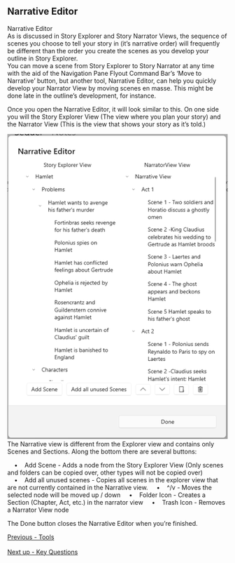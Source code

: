 ## Narrative Editor ##
Narrative Editor <br/>
As is discussed in Story Explorer and Story Narrator Views, the sequence of scenes you choose to tell your story in (it’s narrative order) will frequently be different than the order you create the scenes as you develop your outline in Story Explorer. <br/>
You can move a scene from Story Explorer to Story Narrator at any time with the aid of the Navigation Pane Flyout Command Bar’s ‘Move to Narrative’ button, but another tool, Narrative Editor, can help you quickly develop your Narrator View by moving scenes en masse. This might be done late in the outline’s development, for instance. <br/>

Once you open the Narrative Editor, it will look similar to this. On one side you will the Story Explorer View (The view where you plan your story) and the Narrator View (This is the view that shows your story as it’s told.)  <br/>

![](NarrativeEditors.png)
The Narrative view is different from the Explorer view and contains only Scenes and Sections. Along the bottom there are several buttons: <br/>

&nbsp;&nbsp;&nbsp;&nbsp;•&nbsp;&nbsp;&nbsp;&nbsp;Add Scene - Adds a node from the Story Explorer View (Only scenes and folders can be copied over, other types will not be copied over)
&nbsp;&nbsp;&nbsp;&nbsp;•&nbsp;&nbsp;&nbsp;&nbsp;Add all unused scenes  - Copies all scenes in the explorer view that are not currently contained in the Narrative view.
&nbsp;&nbsp;&nbsp;&nbsp;•&nbsp;&nbsp;&nbsp;&nbsp;^/v - Moves the selected node will be moved up / down 
&nbsp;&nbsp;&nbsp;&nbsp;•&nbsp;&nbsp;&nbsp;&nbsp;Folder Icon - Creates a Section (Chapter, Act, etc.) in the narrator view
&nbsp;&nbsp;&nbsp;&nbsp;•&nbsp;&nbsp;&nbsp;&nbsp;Trash Icon - Removes a Narrator View node

The Done button closes the Narrative Editor when you’re finished. <br/>

[Previous - Tools](Tools.md) <br/><br/>
[Next up - Key Questions](Key_Questions.md)
